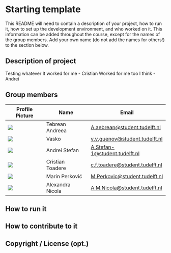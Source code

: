 # Starting template

This README will need to contain a description of your project, how to run it, how to set up the development environment, and who worked on it.
This information can be added throughout the course, except for the names of the group members.
Add your own name (do not add the names for others!) to the section below.

## Description of project
Testing whatever
It worked for me - Cristian
Worked for me too I think - Andrei
## Group members

| Profile Picture | Name | Email |
|---|---|---|
| ![](https://secure.gravatar.com/avatar/300c41aa17c0604bc04d2794dd74c8eb?s=800&d=identicon&length=4&size=50&color=DDD&background=777&font-size=0.325)| Tebrean Andreea | A.aebrean@student.tudelft.nl |
| ![](https://secure.gravatar.com/avatar/6ced06964ac9fdd7c1eea6eaf1b66f3f?s=800&d=identicon&length=4&size=50&color=DDD&background=777&font-size=0.325)|Vasko|v.v.guenov@student.tudelft.nl|
| ![](https://secure.gravatar.com/avatar/c5c04fddc42c7f22b447c91953fae25d?s=800&d=identicon&length=4&size=50&color=DDD&background=777&font-size=0.325) | Andrei Stefan | A.Stefan-1@student.tudelft.nl |
| ![](https://secure.gravatar.com/avatar/3a83cd892f1433ec65466fa6b4b7e293?s=800&d=identicon&length=4&size=50&color=DDD&background=777&font-size=0.325) | Cristian Toadere | c.f.toadere@student.tudelft.nl |
| ![](https://secure.gravatar.com/avatar/80563c8b75551f77dfdbb3dae6d648b0?s=800&d=identicon&length=4&size=50&color=DDD&background=777&font-size=0.325) | Marin Perković | M.Perkovic@student.tudelft.nl |
| ![](https://secure.gravatar.com/avatar/18df772a35e9d50a4c281b668c69c2b5?s=800&d=identicon&length=4&size=50&color=DDD&background=777&font-size=0.325) | Alexandra Nicola | A.M.Nicola@student.tudelft.nl |

<!-- Instructions (remove once assignment has been completed -->
<!-- - Add (only!) your own name to the table above (use Markdown formatting) -->
<!-- - Mention your *student* email address -->
<!-- - Preferably add a recognizable photo, otherwise add your GitLab photo -->
<!-- - (please make sure the photos have the same size) -->

## How to run it

## How to contribute to it

## Copyright / License (opt.)
